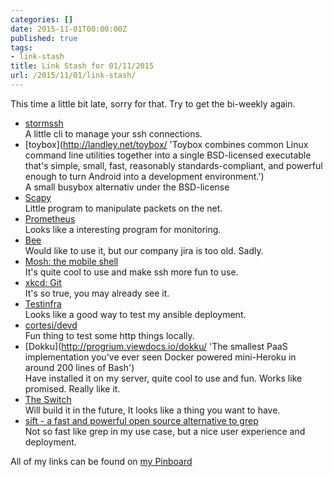 ```yaml
---
categories: []
date: 2015-11-01T00:00:00Z
published: true
tags:
- link-stash
title: Link Stash for 01/11/2015
url: /2015/11/01/link-stash/
---
```


This time a little bit late, sorry for that. Try to get the bi-weekly again.

* [stormssh](https://github.com/emre/storm/ 'storm is a command line tool to manage your ssh connections.')  
A little cli to manage your ssh connections.
* [toybox](http://landley.net/toybox/ 'Toybox combines common Linux command line utilities together into a single BSD-licensed executable that's simple, small, fast, reasonably standards-compliant, and powerful enough to turn Android into a development environment.')  
A small busybox alternativ under the BSD-license
* [Scapy](http://www.secdev.org/projects/scapy/ 'Scapy is a powerful interactive packet manipulation program')  
Little program to manipulate packets on the net.
* [Prometheus](http://prometheus.io/ 'An open-source service monitoring system and time series database.')  
Looks like a interesting program for monitoring.
* [Bee](http://www.neat.io/bee/ 'Native issue tracking that is simple and fast on your Mac')  
Would like to use it, but our company jira is too old. Sadly.
* [Mosh: the mobile shell](https://mosh.mit.edu/ 'Mobile shell that supports roaming and intelligent local echo. Like SSH secure shell, but allows mobility and more responsive and robust.')  
It's quite cool to use and make ssh more fun to use.
* [xkcd: Git](http://xkcd.com/1597/)  
It's so true, you may already see it.
* [Testinfra](https://testinfra.readthedocs.org/en/latest/ 'With Testinfra you can write unit tests in Python to test actual state of your servers configured by managements tools like Salt, Ansible, Puppet, Chef and so on.  Testinfra aims to be a Serverspec equivalent in python and is written as a plugin to the powerful Pytest test engine')  
Looks like a good way to test my ansible deployment.
* [cortesi/devd](https://github.com/cortesi/devd 'A http daemon for local development')  
Fun thing to test some http things locally.
* [Dokku](http://progrium.viewdocs.io/dokku/ 'The smallest PaaS implementation you've ever seen Docker powered mini-Heroku in around 200 lines of Bash')   
Have installed it on my server, quite cool to use and fun. Works like promised. Really like it.
* [The Switch](http://makeit.netflix.com/the-switch)  
Will build it in the future, It looks like a thing you want to have.
* [sift - a fast and powerful open source alternative to grep](http://sift-tool.org/index.html 'A fast and powerful open source alternative to grep.')  
Not so fast like grep in my use case, but a nice user experience and deployment.

All of my links can be found on [my Pinboard](https://pinboard.in/u:sangyye/t:link-stash/ 'Sangyyes Pinboard: Link Stash' )
